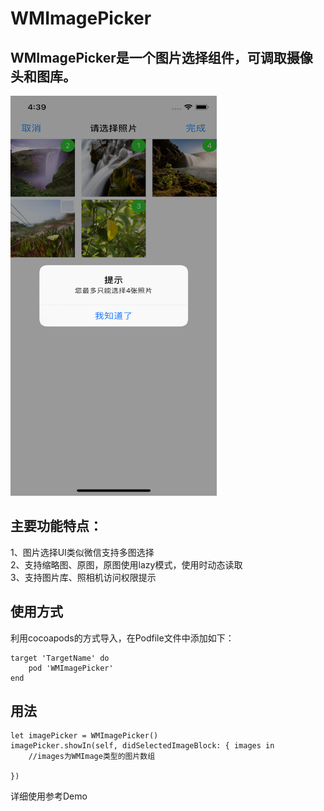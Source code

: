 # WMImagePicker 
## WMImagePicker是一个图片选择组件，可调取摄像头和图库。

<img src="https://github.com/cloay/WMImagePicker/blob/master/demo_multiple.png" width="330" height="640"/>

## 主要功能特点：
1、图片选择UI类似微信支持多图选择</br>
2、支持缩略图、原图，原图使用lazy模式，使用时动态读取</br>
3、支持图片库、照相机访问权限提示

## 使用方式
利用cocoapods的方式导入，在Podfile文件中添加如下：
```
target 'TargetName' do
    pod 'WMImagePicker'
end
```
## 用法

```
let imagePicker = WMImagePicker()
imagePicker.showIn(self, didSelectedImageBlock: { images in
    //images为WMImage类型的图片数组
    
})
```
详细使用参考Demo
</br></br></br></br></br>


